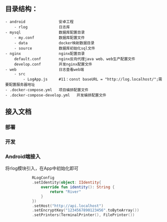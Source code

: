 ## 目录结构：
    - android               安卓工程
        - rlog              日志库
    - mysql                 数据库配置目录
        - my.conf           数据库配置文件
        - data              docker映射数据目录
        - source            数据库初始化sql文件
    - nginx                 nginx配置目录
        default.conf        nginx反向代理java web、web生产配置文件
        develop.conf        开发nginx配置文件
    - web                   日志查看web端
        - src
            - LogApp.js     #11：const baseURL = "http://log.localhost/";需要配置服务器地址
    - .docker-compose.yml   项目编排配置文件
    - .docker-compose-develop.yml   开发编排配置文件

## 接入文档
### 部署
### 开发
### Android端接入
将rlog模块引入，在App中初始化即可
```kotlin
            RLogConfig
            .setIdentity(object: IIdentity{
                override fun identity(): String {
                    return "River"
                }
            })
            .setHost("http://api.localhost")
            .setEncryptKey("1234567890123456".toByteArray())
            .setPrinters(TerminalPrinter(), FilePrinter())
```